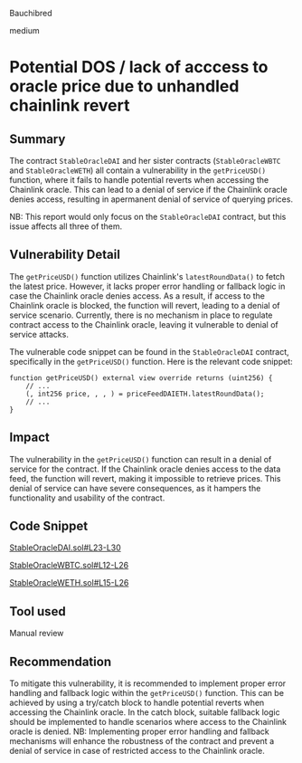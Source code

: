Bauchibred

medium

# Potential DOS / lack of acccess to oracle price due to unhandled chainlink revert


## Summary

The contract `StableOracleDAI` and her sister contracts (`StableOracleWBTC` and `StableOracleWETH`) all contain a vulnerability in the `getPriceUSD()` function, where it fails to handle potential reverts when accessing the Chainlink oracle. This can lead to a denial of service if the Chainlink oracle denies access, resulting in apermanent denial of service of querying prices.

NB: This report would only focus on the `StableOracleDAI` contract, but this issue affects all three of them.

## Vulnerability Detail

The `getPriceUSD()` function utilizes Chainlink's `latestRoundData()` to fetch the latest price. However, it lacks proper error handling or fallback logic in case the Chainlink oracle denies access. As a result, if access to the Chainlink oracle is blocked, the function will revert, leading to a denial of service scenario. Currently, there is no mechanism in place to regulate contract access to the Chainlink oracle, leaving it vulnerable to denial of service attacks.

The vulnerable code snippet can be found in the `StableOracleDAI` contract, specifically in the `getPriceUSD()` function. Here is the relevant code snippet:

```solidity
function getPriceUSD() external view override returns (uint256) {
    // ...
    (, int256 price, , , ) = priceFeedDAIETH.latestRoundData();
    // ...
}
```

## Impact

The vulnerability in the `getPriceUSD()` function can result in a denial of service for the contract. If the Chainlink oracle denies access to the data feed, the function will revert, making it impossible to retrieve prices. This denial of service can have severe consequences, as it hampers the functionality and usability of the contract.

## Code Snippet

[StableOracleDAI.sol#L23-L30](https://github.com/sherlock-audit/2023-05-USSD/blob/6d7a9fdfb1f1ed838632c25b6e1b01748d0bafda/ussd-contracts/contracts/oracles/StableOracleDAI.sol#L23-L30)

[StableOracleWBTC.sol#L12-L26](https://github.com/sherlock-audit/2023-05-USSD/blob/6d7a9fdfb1f1ed838632c25b6e1b01748d0bafda/ussd-contracts/contracts/oracles/StableOracleWBTC.sol#L12-L26)

[StableOracleWETH.sol#L15-L26](https://github.com/sherlock-audit/2023-05-USSD/blob/6d7a9fdfb1f1ed838632c25b6e1b01748d0bafda/ussd-contracts/contracts/oracles/StableOracleWETH.sol#L15-L26)

## Tool used

Manual review

## Recommendation

To mitigate this vulnerability, it is recommended to implement proper error handling and fallback logic within the `getPriceUSD()` function. This can be achieved by using a try/catch block to handle potential reverts when accessing the Chainlink oracle. In the catch block, suitable fallback logic should be implemented to handle scenarios where access to the Chainlink oracle is denied.
NB: Implementing proper error handling and fallback mechanisms will enhance the robustness of the contract and prevent a denial of service in case of restricted access to the Chainlink oracle.

